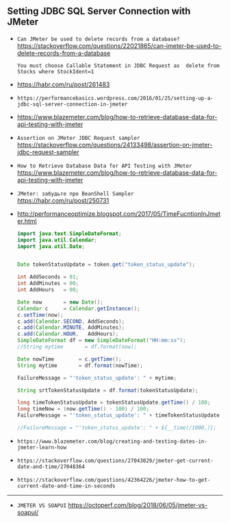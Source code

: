 

Setting JDBC SQL Server Connection with JMeter
---

* `Can JMeter be used to delete records from a database?` https://stackoverflow.com/questions/22021865/can-jmeter-be-used-to-delete-records-from-a-database
  ```text
  You must choose Callable Statement in JDBC Request as  delete from Stocks where StockIdent=1
  ```

* https://habr.com/ru/post/261483
* `https://performancebasics.wordpress.com/2016/01/25/setting-up-a-jdbc-sql-server-connection-in-jmeter`
* https://www.blazemeter.com/blog/how-to-retrieve-database-data-for-api-testing-with-jmeter



* `Assertion on JMeter JDBC Request sampler` https://stackoverflow.com/questions/24133498/assertion-on-jmeter-jdbc-request-sampler
* `How to Retrieve Database Data for API Testing with JMeter` https://www.blazemeter.com/blog/how-to-retrieve-database-data-for-api-testing-with-jmeter

* `JMeter: забудьте про BeanShell Sampler` https://habr.com/ru/post/250731
* http://performanceoptimize.blogspot.com/2017/05/TimeFucntionInJmeter.html
    ```java
    import java.text.SimpleDateFormat;
    import java.util.Calendar;
    import java.util.Date;
    
    
    Date tokenStatusUpdate = token.get("token_status_update");
    
    int AddSeconds = 01;
    int AddMinutes = 00;
    int AddHours   = 00;
    
    Date now       = new Date();
    Calendar c     = Calendar.getInstance();
    c.setTime(now);
    c.add(Calendar.SECOND, AddSeconds);
    c.add(Calendar.MINUTE, AddMinutes);
    c.add(Calendar.HOUR,   AddHours);
    SimpleDateFormat df = new SimpleDateFormat("HH:mm:ss");
    //String mytime       = df.format(now);
    
    Date nowTime        = c.getTime();
    String mytime       = df.format(nowTime);
    
    FailureMessage = "'token_status_update': " + mytime;
    
    String srtTokenStatusUpdate = df.format(tokenStatusUpdate);
    
    long timeTokenStatusUpdate = tokenStatusUpdate.getTime() / 100;
    long timeNow = (now.getTime() - 100) / 100;
    FailureMessage = "'token_status_update': " + timeTokenStatusUpdate + " --- " + timeNow;
    
  //FailureMessage = "'token_status_update': " + ${__time(/1000,)};
    ```


* `https://www.blazemeter.com/blog/creating-and-testing-dates-in-jmeter-learn-how`
* `https://stackoverflow.com/questions/27043029/jmeter-get-current-date-and-time/27048364`
* `https://stackoverflow.com/questions/42364226/jmeter-how-to-get-current-date-and-time-in-seconds`

---

* `JMETER VS SOAPUI` https://octoperf.com/blog/2018/06/05/jmeter-vs-soapui/
